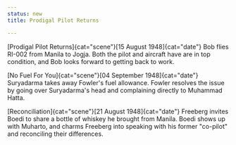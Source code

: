 ```yaml
---
status: new
title: Prodigal Pilot Returns

---
```

[Prodigal Pilot Returns]{cat="scene"}[15 August 1948]{cat="date"}  Bob flies RI-002 from Manila to Jogja. Both the pilot
and aircraft have are in top condition, and Bob looks forward to getting
back to work.

[No Fuel For You]{cat="scene"}[04 September 1948]{cat="date"}  Suryadarma takes away Fowler's fuel allowance. Fowler
resolves the issue by going over Suryadarma's head and complaining
directly to Muhammad Hatta.

[Reconciliation]{cat="scene"}[21 August 1948]{cat="date"}  Freeberg invites Boedi to share a bottle of whiskey
he brought from Manila. Boedi shows up with Muharto, and charms Freeberg
into speaking with his former "co-pilot" and reconciling their
differences.
